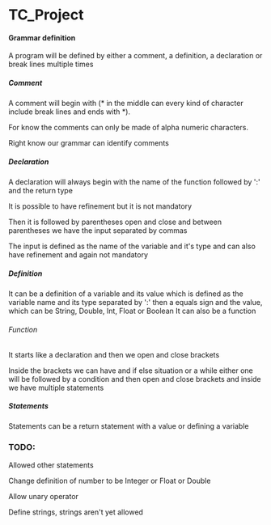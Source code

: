 # TC_Project

#### Grammar definition
A program will be defined by either a comment, a definition, a declaration or break lines multiple times

##### Comment
A comment will begin with (* in the middle can every kind of character include break lines and ends with *). 

For know the comments can only be made of alpha numeric characters. 

Right know our grammar can identify comments

##### Declaration
A declaration will always begin with the name of the function followed by ':' and the return type

It is possible to have refinement but it is not mandatory

Then it is followed by parentheses open and close and between parentheses we have the input separated by commas

The input is defined as the name of the variable and it's type and can also have refinement and again not mandatory

##### Definition
It can be a definition of a variable and its value which is defined as the variable name and its type separated by ':' then a equals sign and the value, which can be String, Double, Int, Float or Boolean
It can also be a function

###### Function
It starts like a declaration and then we open and close brackets

Inside the brackets we can have and if else situation or a while either one will be followed by a condition and then open and close brackets and inside we have multiple statements

##### Statements
Statements can be a return statement with a value or defining a variable

### TODO:
Allowed other statements

Change definition of number to be Integer or Float or Double

Allow unary operator

Define strings, strings aren't yet allowed

